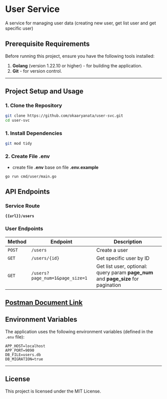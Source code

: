 # User Service

A service for managing user data (creating new user, get list user and get specific user)

## Prerequisite Requirements

Before running this project, ensure you have the following tools installed:

1. **Golang** (version 1.22.10 or higher) - for building the application.
2. **Git** - for version control.

---

## Project Setup and Usage

### 1. Clone the Repository

```bash
git clone https://github.com/okaaryanata/user-svc.git
cd user-svc
```

### 1. Install Dependencies

```bash
git mod tidy
```

### 2. Create File .env

- create file **.env** base on file **.env.example**

```
go run cmd/user/main.go
```

## API Endpoints

### Service Route

**`{{url}}/users`**

### User Endpoints

| Method | Endpoint                        | Description                                                                        |
| ------ | ------------------------------- | ---------------------------------------------------------------------------------- |
| `POST` | `/users`                        | Create a user                                                                      |
| `GET`  | `/users/{id}`                   | Get specific user by ID                                                            |
| `GET`  | `/users?page_num=1&page_size=1` | Get list user, optional: query param **page_num** and **page_size** for pagination |

## [Postman Document Link](https://documenter.getpostman.com/view/7748154/2sAYX3r3cs)

## Environment Variables

The application uses the following environment variables (defined in the `.env` file):

```plaintext
APP_HOST=localhost
APP_PORT=9090
DB_FILE=users.db
DB_MIGRATION=true
```

---

## License

This project is licensed under the MIT License.

